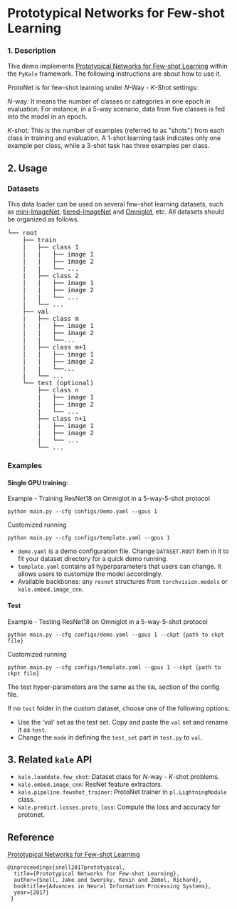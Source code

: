 # Prototypical Networks for Few-shot Learning

### 1. Description

This demo implements [Prototypical Networks for Few-shot Learning](https://github.com/jakesnell/prototypical-networks) within the `PyKale` framework. The following instructions are about how to use it.

ProtoNet is for few-shot learning under $N$-Way - $K$-Shot settings:

$N$-way: It means the number of classes or categories in one epoch in evaluation. For instance, in a 5-way scenario, data from five classes is fed into the model in an epoch.

$K$-shot: This is the number of examples (referred to as "shots") from each class in training and evaluation. A 1-shot learning task indicates only one example per class, while a 3-shot task has three examples per class.

## 2. Usage

### Datasets

This data loader can be used on several few-shot learning datasets, such as [mini-ImageNet](https://www.kaggle.com/datasets/arjunashok33/miniimagenet), [tiered-ImageNet](https://www.kaggle.com/datasets/arjun2000ashok/tieredimagenet) and [Omniglot](https://github.com/brendenlake/omniglot), etc. All datasets should be organized as follows.

<pre>
└── root
    ├── train
    |   ├── class 1
    |   |   ├── image 1
    |   |   ├── image 2
    |   |   └── ...
    |   ├── class 2
    |   |   ├── image 1
    |   |   ├── image 2
    |   |   └── ...
    |   └── ...
    ├── val
    |   ├── class m
    |   |   ├── image 1
    |   |   ├── image 2
    |   |   └──...
    |   ├── class m+1
    |   |   ├── image 1
    |   |   ├── image 2
    |   |   └──...
    |   └── ...
    └── test (optional)
        ├── class n
        |   ├── image 1
        |   ├── image 2
        |   └── ...
        ├── class n+1
        |   ├── image 1
        |   ├── image 2
        |   └── ...
        └── ...
</pre>

### Examples

#### Single GPU training:

Example - Training ResNet18 on Omniglot in a 5-way-5-shot protocol

`python main.py --cfg configs/demo.yaml --gpus 1`

Customized running

`python main.py --cfg configs/template.yaml --gpus 1`

- `demo.yaml` is a demo configuration file. Change `DATASET.ROOT` item in it to fit your dataset directory for a quick demo running.
- `template.yaml` contains all hyperparameters that users can change. It allows users to customize the model accordingly.
- Available backbones: any `resnet` structures from `torchvision.models` or `kale.embed.image_cnn`.


#### Test

Example - Testing ResNet18 on Omniglot in a 5-way-5-shot protocol

`python main.py --cfg configs/demo.yaml --gpus 1 --ckpt {path to ckpt file}`

Customized running

`python main.py --cfg configs/template.yaml --gpus 1 --ckpt {path to ckpt file}`

The test hyper-parameters are the same as the `VAL` section of the config file.

If no `test` folder in the custom dataset, choose one of the following options:
- Use the 'val' set as the test set. Copy and paste the `val` set and rename it as `test`.
- Change the `mode` in defining the `test_set` part in `test.py` to `val`.

## 3. Related `kale` API

- `kale.loaddata.few_shot`: Dataset class for $N$-way - $K$-shot problems.
- `kale.embed.image_cnn`: ResNet feature extractors.
- `kale.pipeline.fewshot_trainer`: ProtoNet trainer in `pl.LightningModule` class.
- `kale.predict.losses.proto_loss`: Compute the loss and accuracy for protonet.

## Reference
[Prototypical Networks for Few-shot Learning](https://arxiv.org/abs/1703.05175)
```
@inproceedings{snell2017prototypical,
  title={Prototypical Networks for Few-shot Learning},
  author={Snell, Jake and Swersky, Kevin and Zemel, Richard},
  booktitle={Advances in Neural Information Processing Systems},
  year={2017}
 }
```
